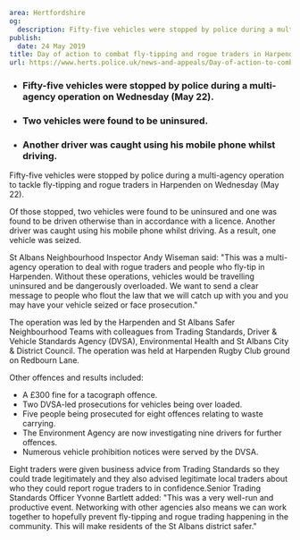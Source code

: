 ```yaml
area: Hertfordshire
og:
  description: Fifty-five vehicles were stopped by police during a multi-agency operation to tackle fly-tipping and rogue traders in Harpenden on Wednesday (May 22).
publish:
  date: 24 May 2019
title: Day of action to combat fly-tipping and rogue traders in Harpenden
url: https://www.herts.police.uk/news-and-appeals/Day-of-action-to-combat-fly-tipping-and-rogue-traders-in-Harpenden-0268
```

* ### Fifty-five vehicles were stopped by police during a multi-agency operation on Wednesday (May 22).

 * ### Two vehicles were found to be uninsured.

 * ### Another driver was caught using his mobile phone whilst driving.

Fifty-five vehicles were stopped by police during a multi-agency operation to tackle fly-tipping and rogue traders in Harpenden on Wednesday (May 22).

Of those stopped, two vehicles were found to be uninsured and one was found to be driven otherwise than in accordance with a licence. Another driver was caught using his mobile phone whilst driving. As a result, one vehicle was seized.

St Albans Neighbourhood Inspector Andy Wiseman said: "This was a multi-agency operation to deal with rogue traders and people who fly-tip in Harpenden. Without these operations, vehicles would be travelling uninsured and be dangerously overloaded. We want to send a clear message to people who flout the law that we will catch up with you and you may have your vehicle seized or face prosecution."

The operation was led by the Harpenden and St Albans Safer Neighbourhood Teams with colleagues from Trading Standards, Driver & Vehicle Standards Agency (DVSA), Environmental Health and St Albans City & District Council. The operation was held at Harpenden Rugby Club ground on Redbourn Lane.

Other offences and results included:

 * A £300 fine for a tacograph offence.
 * Two DVSA-led prosecutions for vehicles being over loaded.
 * Five people being prosecuted for eight offences relating to waste carrying.
 * The Environment Agency are now investigating nine drivers for further offences.
 * Numerous vehicle prohibition notices were served by the DVSA.

Eight traders were given business advice from Trading Standards so they could trade legitimately and they also advised legitimate local traders about who they could report rogue traders to in confidence.Senior Trading Standards Officer Yvonne Bartlett added: "This was a very well-run and productive event. Networking with other agencies also means we can work together to hopefully prevent fly-tipping and rogue trading happening in the community. This will make residents of the St Albans district safer."
